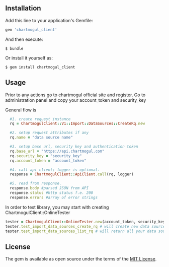 ## Installation

Add this line to your application's Gemfile:

```ruby
gem 'chartmogul_client'
```

And then execute:

    $ bundle

Or install it yourself as:

    $ gem install chartmogul_client

## Usage

Prior to any actions go to chartmogul official site and register. Go to administration panel and copy your account_token and security_key

General flow is
```ruby
  #1. create request instance
  rq = ChartmogulClient::V1::Import::DataSources::CreateRq.new

  #2. setup request attributes if any
  rq.name = "data source name"

  #3. setup base url, security key and authentication token
  rq.base_url = "https://api.chartmogul.com"
  rq.security_key = "security_key"
  rq.account_token = "account_token"

  #4. call api client; logger is optional.
  response = ChartmogulClient::ApiClient.call(rq, logger)

  #5. read from response.
  response.body #parsed JSON from API
  response.status #http status f.e. 200
  response.errors #array of error strings

```

In order to test library, you may start with creating ChartmogulClient::OnlineTester
```ruby
tester = ChartmogulClient::OnlineTester.new(account_token, security_key)
tester.test_import_data_sources_create_rq # will create new data source with default name
tester.test_import_data_sources_list_rq # will return all your data sources
```

## License

The gem is available as open source under the terms of the [MIT License](http://opensource.org/licenses/MIT).